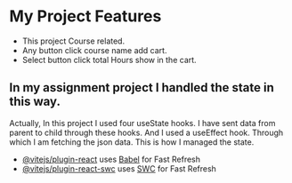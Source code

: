 










# My Project Features
 - This project Course related.
 - Any button click course name add cart.
 - Select button click total Hours show in the cart.

## In my assignment project I handled the state in this way.

Actually, In this project I used four useState hooks. I have sent data from parent to child through these hooks. And I used a useEffect hook. Through which I am fetching the json data. This is how I managed the state.


- [@vitejs/plugin-react](https://github.com/vitejs/vite-plugin-react/blob/main/packages/plugin-react/README.md) uses [Babel](https://babeljs.io/) for Fast Refresh
- [@vitejs/plugin-react-swc](https://github.com/vitejs/vite-plugin-react-swc) uses [SWC](https://swc.rs/) for Fast Refresh

